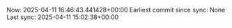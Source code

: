 Now: 2025-04-11 16:46:43.441428+00:00 Earliest commit since sync: None Last sync: 2025-04-11 15:02:38+00:00

